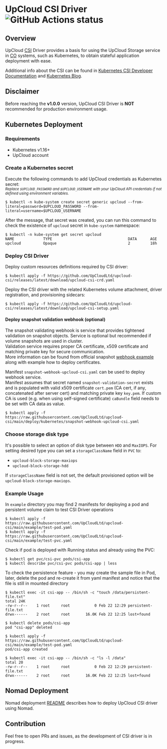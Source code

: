 # UpCloud CSI Driver ![GitHub Actions status](https://github.com/UpCloudLtd/upcloud-csi/actions/workflows/deploy.yml/badge.svg)

## Overview

UpCloud [CSI](https://github.com/container-storage-interface/spec) Driver provides a basis for using the UpCloud Storage
service in [CO](https://www.vmware.com/topics/glossary/content/container-orchestration.html) systems, such as
Kubernetes, to obtain stateful application deployment with ease.

Additional info about the CSI can be found
in [Kubernetes CSI Developer Documentation](https://kubernetes-csi.github.io/docs/)
and [Kubernetes Blog](https://kubernetes.io/blog/2019/01/15/container-storage-interface-ga/).

## Disclaimer

Before reaching the **v1.0.0** version, UpCloud CSI Driver is **NOT** recommended for production environment usage.

## Kubernetes Deployment

### Requirements

* Kubernetes v1.16+
* UpCloud account

### Create a Kubernetes secret

Execute the following commands to add UpCloud credentials as Kubernetes secret:  
<sub>_Replace `$UPCLOUD_PASSWORD` and `$UPCLOUD_USERNAME` with your UpCloud API credentials if not defined using environment variables._</sub>
```shell
$ kubectl -n kube-system create secret generic upcloud --from-literal=password=$UPCLOUD_PASSWORD --from-literal=username=$UPCLOUD_USERNAME
```

After the message, that secret was created, you can run this command to check the existence of `upcloud` secret
in `kube-system` namespace:

```shell
$ kubectl -n kube-system get secret upcloud
NAME             TYPE                                  DATA      AGE
upcloud          Opaque                                2         18h
```

### Deploy CSI Driver

Deploy custom resources definitions required by CSI driver:
```shell
$ kubectl apply -f https://github.com/UpCloudLtd/upcloud-csi/releases/latest/download/upcloud-csi-crd.yaml
```

Deploy the CSI driver with the related Kubernetes volume attachment, driver registration, and provisioning sidecars:
```shell
$ kubectl apply -f https://github.com/UpCloudLtd/upcloud-csi/releases/latest/download/upcloud-csi-setup.yaml
```

#### Deploy snapshot validation webhook (optional)
The snapshot validating webhook is service that provides tightened validation on snapshot objects. 
Service is optional but recommended if volume snapshots are used in cluster.  
Validation service requires proper CA certificate, x509 certificate and matching private key for secure communication.  
More information can be found from official snapshot [webhook example](https://github.com/kubernetes-csi/external-snapshotter/tree/master/deploy/kubernetes/webhook-example) along with example how to deploy certificates.

Manifest `snapshot-webhook-upcloud-csi.yaml` can be used to deploy webhook service.  
Manifest assumes that secret named `snapshot-validation-secret` exists and is populated with valid x509 certificate `cert.pem` (CA cert, if any, concatenated after server cert) and matching private key `key.pem`.
If custom CA is used (e.g. when using self-signed certificate) `caBundle` field needs to be set with CA data as value.

```shell
$ kubectl apply -f https://raw.githubusercontent.com/UpCloudLtd/upcloud-csi/main/deploy/kubernetes/snapshot-webhook-upcloud-csi.yaml
```


### Choose storage disk type

It's possible to select an option of disk type between `HDD` and `MaxIOPS`.
For setting desired type you can set a `storageClassName` field in `PVC` to:
* `upcloud-block-storage-maxiops`
* `upcloud-block-storage-hdd`

If `storageClassName` field is not set, the default provisioned option will be `upcloud-block-storage-maxiops`.

### Example Usage

In `example` directory you may find 2 manifests for deploying a pod and persistent volume claim to test CSI Driver
operations

```shell
$ kubectl apply -f https://raw.githubusercontent.com/UpCloudLtd/upcloud-csi/main/example/test-pod.yaml
$ kubectl apply -f https://raw.githubusercontent.com/UpCloudLtd/upcloud-csi/main/example/test-pvc.yaml
```

Check if pod is deployed with Running status and already using the PVC:

```shell
$ kubectl get pvc/csi-pvc pods/csi-app
$ kubectl describe pvc/csi-pvc pods/csi-app | less
```

To check the persistence feature - you may create the sample file in Pod, later, delete the pod and re-create it from yaml manifest and notice that the file is still in mounted directory 

```shell
$ kubectl exec -it csi-app -- /bin/sh -c "touch /data/persistent-file.txt"
total 24K
-rw-r--r--    1 root     root           0 Feb 22 12:29 persistent-file.txt
drwx------    2 root     root       16.0K Feb 22 12:25 lost+found

$ kubectl delete pods/csi-app
pod "csi-app" deleted

$ kubectl apply -f https://raw.githubusercontent.com/UpCloudLtd/upcloud-csi/main/example/test-pod.yaml
pod/csi-app created

$ kubectl exec -it csi-app -- /bin/sh -c "ls -l /data"
total 20
-rw-r--r--    1 root     root           0 Feb 22 12:29 persistent-file.txt
drwx------    2 root     root       16.0K Feb 22 12:25 lost+found

```

## Nomad Deployment

Nomad deployment [README](deploy/nomad/README.md) describes how to deploy UpCloud CSI driver using Nomad.

## Contribution

Feel free to open PRs and issues, as the development of CSI driver is in progress.

